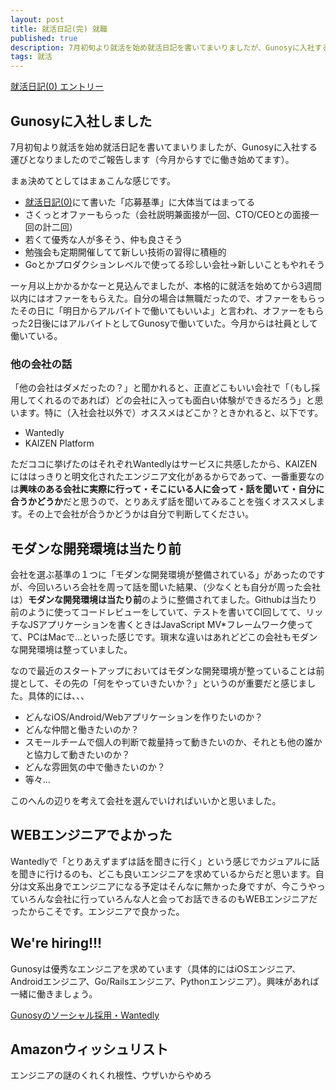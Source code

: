 ```yaml
---
layout: post
title: 就活日記(完) 就職
published: true
description: 7月初旬より就活を始め就活日記を書いてまいりましたが、Gunosyに入社する運びとなりましたのでご報告します。今月からすでに働き始めてます。
tags: 就活
---
```


[就活日記(0) エントリー](/job-hunting-0/)

Gunosyに入社しました
----
7月初旬より就活を始め就活日記を書いてまいりましたが、Gunosyに入社する運びとなりましたのでご報告します（今月からすでに働き始めてます）。

まぁ決めてとしてはまぁこんな感じです。

* [就活日記(0)](/job-hunting-0/)にて書いた「応募基準」に大体当てはまってる
* さくっとオファーもらった（会社説明兼面接が一回、CTO/CEOとの面接一回の計二回）
* 若くて優秀な人が多そう、仲も良さそう
* 勉強会も定期開催してて新しい技術の習得に積極的
* Goとかプロダクションレベルで使ってる珍しい会社→新しいこともやれそう

一ヶ月以上かかるかなーと見込んでましたが、本格的に就活を始めてから3週間以内にはオファーをもらえた。自分の場合は無職だったので、オファーをもらったその日に「明日からアルバイトで働いてもいいよ」と言われ、オファーをもらった2日後にはアルバイトとしてGunosyで働いていた。今月からは社員として働いている。

### 他の会社の話

「他の会社はダメだったの？」と聞かれると、正直どこもいい会社で「（もし採用してくれるのであれば）どの会社に入っても面白い体験ができるだろう」と思います。特に（入社会社以外で）オススメはどこか？ときかれると、以下です。

* Wantedly
* KAIZEN Platform

ただココに挙げたのはそれぞれWantedlyはサービスに共感したから、KAIZENにははっきりと明文化されたエンジニア文化があるからであって、一番重要なのは**興味のある会社に実際に行って・そこにいる人に会って・話を聞いて・自分に合うかどうか**だと思うので、とりあえず話を聞いてみることを強くオススメします。その上で会社が合うかどうかは自分で判断してください。

モダンな開発環境は当たり前
----
会社を選ぶ基準の１つに「モダンな開発環境が整備されている」があったのですが、今回いろいろ会社を周って話を聞いた結果、（少なくとも自分が周った会社は）**モダンな開発環境は当たり前**のように整備されてました。Githubは当たり前のように使ってコードレビューをしていて、テストを書いてCI回してて、リッチなJSアプリケーションを書くときはJavaScript MV*フレームワーク使ってて、PCはMacで…といった感じです。瑣末な違いはあれどどこの会社もモダンな開発環境は整っていました。

なので最近のスタートアップにおいてはモダンな開発環境が整っていることは前提として、その先の「何をやっていきたいか？」というのが重要だと感じました。具体的には、、、

* どんなiOS/Android/Webアプリケーションを作りたいのか？
* どんな仲間と働きたいのか？
* スモールチームで個人の判断で裁量持って動きたいのか、それとも他の誰かと協力して動きたいのか？
* どんな雰囲気の中で働きたいのか？
* 等々...

このへんの辺りを考えて会社を選んでいければいいかと思いました。

WEBエンジニアでよかった
----
Wantedlyで「とりあえずまずは話を聞きに行く」という感じでカジュアルに話を聞きに行けるのも、どこも良いエンジニアを求めているからだと思います。自分は文系出身でエンジニアになる予定はそんなに無かった身ですが、今こうやっていろんな会社に行っていろんな人と会ってお話できるのもWEBエンジニアだったからこそです。エンジニアで良かった。

We're hiring!!!
---
Gunosyは優秀なエンジニアを求めています（具体的にはiOSエンジニア、Androidエンジニア、Go/Railsエンジニア、Pythonエンジニア）。興味があれば一緒に働きましょう。

[Gunosyのソーシャル採用・Wantedly](https://www.wantedly.com/companies/gunosy)

Amazonウィッシュリスト
---
エンジニアの謎のくれくれ根性、ウザいからやめろ
